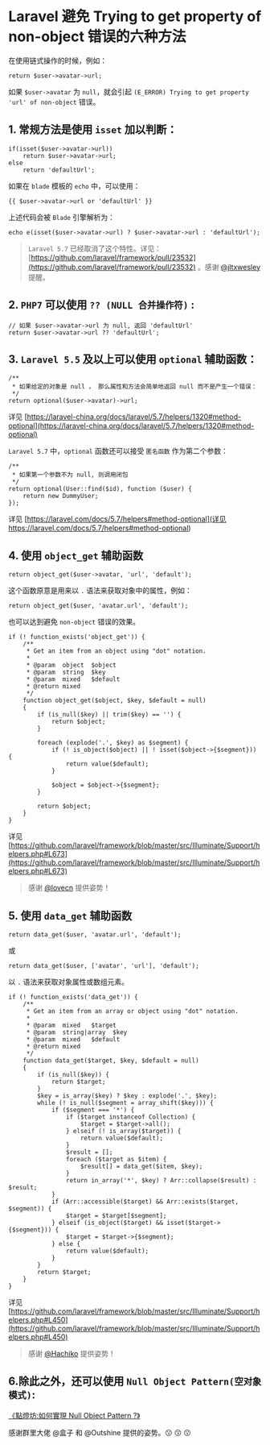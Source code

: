 # Laravel 避免 Trying to get property of non-object 错误的六种方法

在使用链式操作的时候，例如：

```
return $user->avatar->url;
```

如果 `$user->avatar` 为 `null`，就会引起 `(E_ERROR)
Trying to get property 'url' of non-object` 错误。

## 1. 常规方法是使用 `isset` 加以判断：
```
if(isset($user->avatar->url))
    return $user->avatar->url;
else
    return 'defaultUrl';
```

如果在 `blade` 模板的 `echo` 中，可以使用：

```
{{ $user->avatar->url or 'defaultUrl' }}
```

上述代码会被 `Blade` 引擎解析为：

```
echo e(isset($user->avatar->url) ? $user->avatar->url : 'defaultUrl');
```

>  `Laravel 5.7` 已经取消了这个特性。详见：[https://github.com/laravel/framework/pull/23532](https://github.com/laravel/framework/pull/23532) 。感谢 [@jltxwesley](https://laravel-china.org/users/28596) 提醒。

## 2. `PHP7` 可以使用 `?? (NULL 合并操作符)` :
```
// 如果 $user->avatar->url 为 null, 返回 'defaultUrl'
return $user->avatar->url ?? 'defaultUrl';
```

## 3. `Laravel 5.5` 及以上可以使用 `optional` 辅助函数：
```
/**
 * 如果给定的对象是 null ， 那么属性和方法会简单地返回 null 而不是产生一个错误：
 */
return optional($user->avatar)->url;
```

详见 [https://laravel-china.org/docs/laravel/5.7/helpers/1320#method-optional](https://laravel-china.org/docs/laravel/5.7/helpers/1320#method-optional)

`Laravel 5.7` 中，`optional` 函数还可以接受 `匿名函数` 作为第二个参数：
```
/**
 * 如果第一个参数不为 null, 则调用闭包
 */
return optional(User::find($id), function ($user) {
    return new DummyUser;
});
```

详见 [https://laravel.com/docs/5.7/helpers#method-optional](详见 https://laravel.com/docs/5.7/helpers#method-optional)

## 4. 使用 `object_get` 辅助函数
```
return object_get($user->avatar, 'url', 'default');
```

这个函数原意是用来以 `.` 语法来获取对象中的属性，例如：

```
return object_get($user, 'avatar.url', 'default');
```

也可以达到避免 `non-object` 错误的效果。

```
if (! function_exists('object_get')) {
    /**
     * Get an item from an object using "dot" notation.
     *
     * @param  object  $object
     * @param  string  $key
     * @param  mixed   $default
     * @return mixed
     */
    function object_get($object, $key, $default = null)
    {
        if (is_null($key) || trim($key) == '') {
            return $object;
        }

        foreach (explode('.', $key) as $segment) {
            if (! is_object($object) || ! isset($object->{$segment})) {
                return value($default);
            }

            $object = $object->{$segment};
        }

        return $object;
    }
}
```

详见 [https://github.com/laravel/framework/blob/master/src/Illuminate/Support/helpers.php#L673](https://github.com/laravel/framework/blob/master/src/Illuminate/Support/helpers.php#L673)

> 感谢 [@lovecn](https://laravel-china.org/users/87) 提供姿势！

 
## 5. 使用 `data_get` 辅助函数
```
return data_get($user, 'avatar.url', 'default');
```

或

```
return data_get($user, ['avatar', 'url'], 'default');
```

以 `.` 语法来获取对象属性或数组元素。

```
if (! function_exists('data_get')) {
    /**
     * Get an item from an array or object using "dot" notation.
     *
     * @param  mixed   $target
     * @param  string|array  $key
     * @param  mixed   $default
     * @return mixed
     */
    function data_get($target, $key, $default = null)
    {
        if (is_null($key)) {
            return $target;
        }
        $key = is_array($key) ? $key : explode('.', $key);
        while (! is_null($segment = array_shift($key))) {
            if ($segment === '*') {
                if ($target instanceof Collection) {
                    $target = $target->all();
                } elseif (! is_array($target)) {
                    return value($default);
                }
                $result = [];
                foreach ($target as $item) {
                    $result[] = data_get($item, $key);
                }
                return in_array('*', $key) ? Arr::collapse($result) : $result;
            }
            if (Arr::accessible($target) && Arr::exists($target, $segment)) {
                $target = $target[$segment];
            } elseif (is_object($target) && isset($target->{$segment})) {
                $target = $target->{$segment};
            } else {
                return value($default);
            }
        }
        return $target;
    }
}
```

详见 [https://github.com/laravel/framework/blob/master/src/Illuminate/Support/helpers.php#L450](https://github.com/laravel/framework/blob/master/src/Illuminate/Support/helpers.php#L450)

> 感谢 [@Hachiko](https://laravel-china.org/users/22249) 提供姿势！

## 6.除此之外，还可以使用 `Null Object Pattern(空对象模式)`:
[《點燈坊:如何實現 Null Object Pattern ?》](https://old-oomusou.goodjack.tw/design-pattern/nullobject/)

感谢群里大佬 @盒子 和 @Outshine 提供的姿势。:kissing: :kissing: :kissing:

